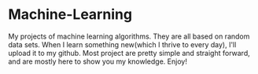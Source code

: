# Machine-Learning
My projects of machine learning algorithms. They are all based on random data sets. When I learn something new(which I thrive to every day), I'll upload it to my github. Most project are pretty simple and straight forward, and are mostly here to show you my knowledge. Enjoy!
